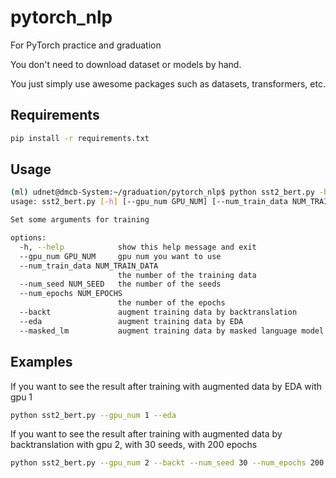 # pytorch_nlp
For PyTorch practice and graduation

You don't need to download dataset or models by hand.

You just simply use awesome packages such as datasets, transformers, etc.

## Requirements
```bash
pip install -r requirements.txt
```

## Usage

```bash
(ml) udnet@dmcb-System:~/graduation/pytorch_nlp$ python sst2_bert.py -h
usage: sst2_bert.py [-h] [--gpu_num GPU_NUM] [--num_train_data NUM_TRAIN_DATA] [--num_seed NUM_SEED] [--num_epochs NUM_EPOCHS] [--backt] [--eda] [--masked_lm]

Set some arguments for training

options:
  -h, --help            show this help message and exit
  --gpu_num GPU_NUM     gpu num you want to use
  --num_train_data NUM_TRAIN_DATA
                        the number of the training data
  --num_seed NUM_SEED   the number of the seeds
  --num_epochs NUM_EPOCHS
                        the number of the epochs
  --backt               augment training data by backtranslation
  --eda                 augment training data by EDA
  --masked_lm           augment training data by masked language model
```

## Examples

If you want to see the result after training with augmented data by EDA with gpu 1

```bash
python sst2_bert.py --gpu_num 1 --eda
```

If you want to see the result after training with augmented data by backtranslation with gpu 2, with 30 seeds, with 200 epochs

```bash
python sst2_bert.py --gpu_num 2 --backt --num_seed 30 --num_epochs 200
```